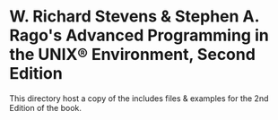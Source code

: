 # W. Richard Stevens & Stephen A. Rago's Advanced Programming in the UNIX® Environment, Second Edition

This directory host a copy of the includes files & examples for the 2nd Edition of the book.

